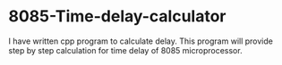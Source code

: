 # 8085-Time-delay-calculator
I have written cpp program to calculate delay.
This program will provide step by step calculation for time delay of 8085 microprocessor.
